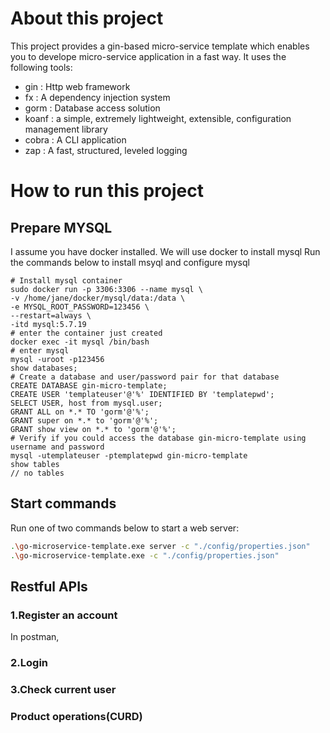 # About this project
This project provides a gin-based micro-service template which enables you to develope micro-service application in a fast way.
It uses the following tools:
- gin : Http web framework
- fx : A dependency injection system
- gorm : Database access solution
- koanf : a simple, extremely lightweight, extensible, configuration management library
- cobra : A CLI application
- zap :  A fast, structured, leveled logging

# How to run this project
## Prepare MYSQL
I assume you have docker installed. We will use docker to install mysql
Run the commands below to install msyql and configure mysql
```
# Install mysql container
sudo docker run -p 3306:3306 --name mysql \
-v /home/jane/docker/mysql/data:/data \
-e MYSQL_ROOT_PASSWORD=123456 \
--restart=always \
-itd mysql:5.7.19
# enter the container just created
docker exec -it mysql /bin/bash
# enter mysql
mysql -uroot -p123456
show databases;
# Create a database and user/password pair for that database
CREATE DATABASE gin-micro-template;
CREATE USER 'templateuser'@'%' IDENTIFIED BY 'templatepwd';
SELECT USER, host from mysql.user;
GRANT ALL on *.* TO 'gorm'@'%';
GRANT super on *.* to 'gorm'@'%';
GRANT show view on *.* to 'gorm'@'%';
# Verify if you could access the database gin-micro-template using username and password
mysql -utemplateuser -ptemplatepwd gin-micro-template
show tables
// no tables
```
## Start commands
Run one of two commands below to start a web server:
```sh
.\go-microservice-template.exe server -c "./config/properties.json"
.\go-microservice-template.exe -c "./config/properties.json"
```
## Restful APIs
### 1.Register an account
In postman, 
### 2.Login
### 3.Check current user
### Product operations(CURD)
